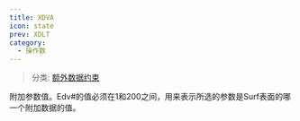 ```yaml
---
title: XDVA
icon: state
prev: XDLT
category:
  - 操作数
---
```


> 分类: [额外数据约束](/hb/operands/130/875/  "Zemax 操作数 额外数据约束")

附加参数值。Edv#的值必须在1和200之间，用来表示所选的参数是Surf表面的哪一个附加数据的值。